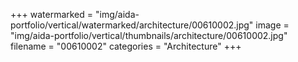 +++
watermarked = "img/aida-portfolio/vertical/watermarked/architecture/00610002.jpg"
image = "img/aida-portfolio/vertical/thumbnails/architecture/00610002.jpg"
filename = "00610002"
categories = "Architecture"
+++
